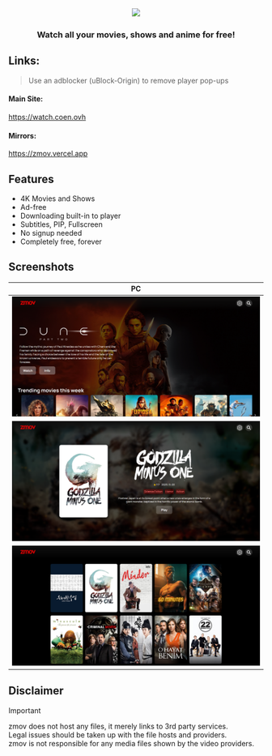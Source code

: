 <div align="center"> 
<image src="./media/logo.png" width="300"/>

### Watch all your movies, shows and anime for free!
</div>

## Links:
> Use an adblocker (uBlock-Origin) to remove player pop-ups
#### Main Site:
https://watch.coen.ovh 
#### Mirrors:
https://zmov.vercel.app

## Features
- 4K Movies and Shows
- Ad-free
- Downloading built-in to player
- Subtitles, PIP, Fullscreen
- No signup needed
- Completely free, forever

## Screenshots

| PC                                                        | 
| -------------------------------------------------------------- | 
| ![home](./screenshots/home-28-05.png) | 
| ![info](./screenshots/info-28-05.png) | 
| ![search](./screenshots/search-28-05.png) |

## Disclaimer

> [!IMPORTANT]
>
> zmov does not host any files, it merely links to 3rd party services.  
> Legal issues should be taken up with the file hosts and providers.  
> zmov is not responsible for any media files shown by the video providers.
